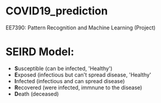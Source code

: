 # COVID19_prediction
EE7390: Pattern Recognition and Machine Learning (Project)

# SEIRD  Model:
* **S**usceptible (can be infected, 'Healthy')
* **E**xposed (infectious but can't spread disease, 'Healthy'
* **I**nfected (infectious and can spread disease)
* **R**ecovered (were infected, immnune to the disease)
* **D**eath (deceased)

